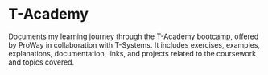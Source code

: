 # T-Academy
Documents my learning journey through the T-Academy bootcamp, offered by ProWay in collaboration with T-Systems. It includes exercises, examples, explanations, documentation, links, and projects related to the coursework and topics covered.
